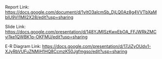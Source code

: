 Report Link: https://docs.google.com/document/d/1yltO3aIcmSb_DjLQ0Az8g4VVTbXaMbIU9VI1Mll2X28/edit?usp=sharing

Slide Link: https://docs.google.com/presentation/d/148YJMISzKwxEbOA_FFJWRkZMCyj1ke1QWBK1p-OKFMU/edit?usp=sharing

E-R Diagram Link: https://docs.google.com/presentation/d/17JiZyOUdv1-XJyRbVUFuZNMiH1HQ8CcmzK50Jgfmgso/edit?usp=sharing
